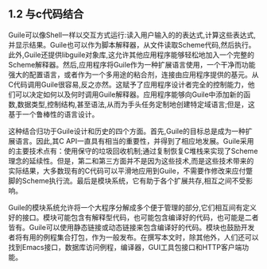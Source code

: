 <!--
1.2 Combining with C Code
=========================
-->

## 1.2 与c代码结合

<!--
Like a shell, Guile can run interactively—reading expressions from the
user, evaluating them, and displaying the results—or as a script
interpreter, reading and executing Scheme code from a file.  Guile also
provides an object library, "libguile", that allows other applications
to easily incorporate a complete Scheme interpreter.  An application can
then use Guile as an extension language, a clean and powerful
configuration language, or as multi-purpose “glue”, connecting
primitives provided by the application.  It is easy to call Scheme code
from C code and vice versa, giving the application designer full control
of how and when to invoke the interpreter.  Applications can add new
functions, data types, control structures, and even syntax to Guile,
creating a domain-specific language tailored to the task at hand, but
based on a robust language design.
-->

Guile可以像Shell一样以交互方式运行:读入用户输入的的表达式,计算这些表达式,并显示结果。Guile也可以作为脚本解释器，从文件读取Scheme代码,然后执行。此外,Guile还提供libguile对象库,这允许其他应用程序能够轻松地加入一个完整的Scheme解释器。然后,应用程序将Guile作为一种扩展语言使用，一个干净而功能强大的配置语言，或者作为一个多用途的粘合剂，连接由应用程序提供的基元。从C代码调用Guile很容易,反之亦然。这赋予了应用程序设计者完全的控制能力，他们可以决定如何以及何时调用Guile解释器。应用程序能够向Guile中添加新的函数,数据类型,控制结构,甚至语法,从而为手头任务定制地创建特定域语言;但是，这基于一个鲁棒性的语言设计。

<!--
   This kind of combination is helped by four aspects of Guile’s design
and history.  First is that Guile has always been targeted as an
extension language.  Hence its C API has always been of great
importance, and has been developed accordingly.  Second and third are
rather technical points—that Guile uses conservative garbage collection,
and that it implements the Scheme concept of continuations by copying
and reinstating the C stack—but whose practical consequence is that most
existing C code can be glued into Guile as is, without needing
modifications to cope with strange Scheme execution flows.  Last is the
module system, which helps extensions to coexist without stepping on
each others’ toes.
-->

这种结合归功于Guile设计和历史的四个方面。首先,Guile的目标总是成为一种扩展语言。因此,其C API一直具有相当的重要性，并得到了相应地发展。Guile采用的主要技术点有：使用保守的垃圾回收机制;通过复制恢复C堆栈来实现了Scheme理念的延续性。但是，第二和第三方面并不是因为这些技术,而是这些技术带来的实际结果，大多数现有的C代码可以平滑地应用到Guile，不需要作修改来应付蹩脚的Scheme执行流。最后是模块系统，它有助于各个扩展共存,相互之间不受影响。

<!--
   Guile’s module system allows one to break up a large program into
manageable sections with well-defined interfaces between them.  Modules
may contain a mixture of interpreted and compiled code; Guile can use
either static or dynamic linking to incorporate compiled code.  Modules
also encourage developers to package up useful collections of routines
for general distribution; as of this writing, one can find Emacs
interfaces, database access routines, compilers, GUI toolkit interfaces,
and HTTP client functions, among others.
-->

Guile的模块系统允许将一个大程序分解成多个便于管理的部分,它们相互间有定义好的接口。模块可能包含有解释型代码，也可能包含编译好的代码，也可能是二者皆有。Guile可以使用静态链接或动态链接来包含编译好的代码。模块也鼓励开发者将有用的例程集合打包，作为一般发布。在撰写本文时，除其他外，人们还可以找到Emacs接口，数据库访问例程，编译器，GUI工具包接口和HTTP客户端功能。

